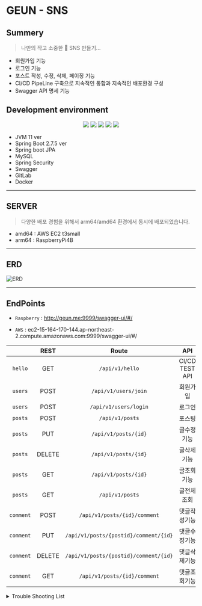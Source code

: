 # GEUN - SNS

## Summery

> 나만의 작고 소중한 🥹 SNS 만들기...

- 회원가입 기능
- 로그인 기능
- 포스트 작성, 수정, 삭제, 페이징 기능
- CI/CD PipeLine 구축으로 지속적인 통합과 지속적인 배포환경 구성
- Swagger API 명세 기능


## Development environment

<div align="center">
 <img src="https://img.shields.io/badge/SpringBoot-6DB33F.svg?logo=Spring-Boot&logoColor=white" />
 <img src="https://img.shields.io/badge/SpringSecurity-6DB33F.svg?logo=Spring-Security&logoColor=white" />
 <img src="https://img.shields.io/badge/MySQL-4479A1?style=flat-square&logo=MySQL&logoColor=white"/></a>
 <img src="https://img.shields.io/badge/Docker-2496ED?style=flat-square&logo=Docker&logoColor=white"/></a>
 <img src="https://img.shields.io/badge/AmazonEC2-FF9900.svg?logo=Amazon-EC2&logoColor=white" />
</div>


- JVM 11 ver
- Spring Boot 2.7.5 ver
- Spring boot JPA
- MySQL
- Spring Security
- Swagger
- GitLab
- Docker

---

## SERVER

> 다양한 배포 경험을 위해서 arm64/amd64 환경에서 동시에 배포되었습니다.

- amd64 : AWS EC2 t3small
- arm64 : RaspberryPi4B 

---

## ERD

![ERD](https://user-images.githubusercontent.com/89567475/209869344-9e87058f-2d22-4c43-a5ba-e43a78d04aa2.png)

---

## EndPoints

- `Raspberry` : http://geun.me:9999/swagger-ui/#/

- `AWS` : ec2-15-164-170-144.ap-northeast-2.compute.amazonaws.com:9999/swagger-ui/#/

|  | REST | Route | API |
|:-----:|:------------------:|:-----------------------------:|:-----------------------------:|
| `hello` | GET | `/api/v1/hello` | CI/CD TEST API |
| `users` | POST | `/api/v1/users/join` | 회원가입 |
| `users` | POST | `/api/v1/users/login` | 로그인 |
| `posts` | POST | `/api/v1/posts` | 포스팅 |
| `posts` | PUT | `/api/v1/posts/{id}` | 글수정기능 |
| `posts` | DELETE | `/api/v1/posts/{id}` | 글삭제기능 |
| `posts` | GET | `/api/v1/posts/{id}` | 글조회기능 |
| `posts` | GET | `/api/v1/posts` | 글전체조회 |
| `comment` | POST | `/api/v1/posts/{id}/comment` | 댓글작성기능 |
| `comment` | PUT | `/api/v1/posts/{postid}/comment/{id}` | 댓글수정기능 |
| `comment` | DELETE | `/api/v1/posts/{postid}/comment/{id}` | 댓글삭제기능 |
| `comment` | GET | `/api/v1/posts/{id}/comment` | 댓글조회기능 |



<details>
<summary>Trouble Shooting List</summary>
<div markdown="1">

### 1. `Error creating bean with name 'postController` Error

![2022-12-27_9 35 39](https://user-images.githubusercontent.com/89567475/209871056-d013a2e3-fa62-4dbf-b9ab-eaab340d2683.png)

> TestCode 실행 중 마주친 에러입니다.
> postController 에 대한 오류 구문이었어서 해당 클래스에 오류가 있는 줄 알고 엄청 찾아봤지만,
> 구글링에서 나온 자료로는 해결할 수 없었습니다.
> 왜냐하면 PostController에 대한 오류 구문이었지만,
> PostController 에 대한 테스트코드는 정상적으로 작동 하고 있었기 때문입니다.
> 그럼 왜 UserController 에서 오류가 났는지 디버깅을 해보며 해결책을 찾아봤습니다.
> 해결책은 생각보다 간단했는데, `@WebMvcTest(UserControllerTest.class)`에서
> `(UserControllerTest.class)`부분을 빼먹었더니 Unit Test에서 모든 의존성을 불러와서 생긴 오류였습니다,,,,,


### 2. CPU Multi Architecture 에서의 배포

![스크린샷 2022-12-22 오전 9 25 06](https://user-images.githubusercontent.com/89567475/209870996-a53d3eed-8942-4eec-8df3-f4013cbf233a.png)
![스크린샷 2022-12-24 오전 12 20 59](https://user-images.githubusercontent.com/89567475/209871002-0d4c61cc-1ca4-40a4-81ca-768d0ffc52a1.png)

> 제가 사용하고 있는 서버 환경은 총 2가지 입니다.
>  
> 1. Raspberry 4b
> 2. AWS
> 
> 위 두 서버는 CPU Architecture가 다르기 때문에 Docker Image 를 두 가지로 빌드 해줘야하는 상황이 발생했습니다.
> 그래서 처음에는 두 Architecture를 각각 빌드해서 Docker Image 의 Tag를 다르게 빌드하고
> 각 환경에서 맞는 Architectur의 Tag를 지정해서 끌어다쓰는 방식으로 CI PipeLine을 구성했습니다.
> 그러나, 하나씩 빌드하는 CI PipeLine 이었고, 각각 빌드하는데 시간이 거의 20분 가량 소모되었습니다. 
> 그리고 각각 Tag를 지정해서 Docker Container 를 띄우는 것도 CI/CD의 목적과는 맞지 않는다고 생각해서
> 두 가지 Architecture 를 병렬적으로 빌드할 수 있고 하나의 이미지로 합쳐서 관리할 수 있는 방법을 찾아보았고
> CI PipeLine 상에서 두 가지 Architecture에 대해 병렬적으로 빌드한 뒤 
> Docker Manifest 기능을 이용해서 두가지 이미지를 하나로 합쳐주는 작업을 진행했습니다.
> 해당 Trouble Shooting 과정을 거치면서 기존에 20분 걸리던 빌드 시간은 약 3분으로 단축되었습니다.

### 3. 


</div>
</details>

